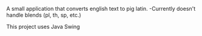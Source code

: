 A small application that converts english text to pig latin. 
  -Currently doesn't handle blends (pl, th, sp, etc.)
  
This project uses Java Swing
